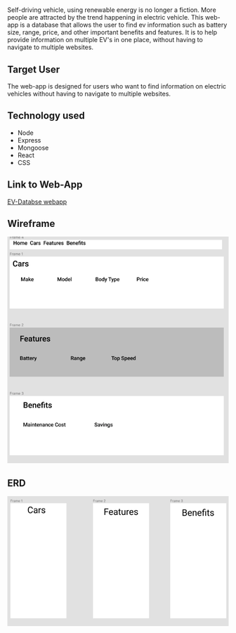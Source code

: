# <ev-database>
Self-driving vehicle, using renewable energy is no longer a fiction. More people are attracted by the trend happening in electric vehicle. This web-app is a database that allows the user to find ev information such as battery size, range, price, and other important benefits and features. It is to help provide information on multiple EV's in one place,  without having to navigate to multiple websites. 

## Target User
The web-app is designed for users who want to find information on electric vehicles without having to navigate to multiple websites.

## Technology used
* Node 
* Express
* Mongoose
* React
* CSS

## Link to Web-App
[EV-Databse webapp](https://electric-vehicle-database.herokuapp.com)

## Wireframe
![Wireframe](/Wireframe.png)

## ERD
![ERD](/erd.png)